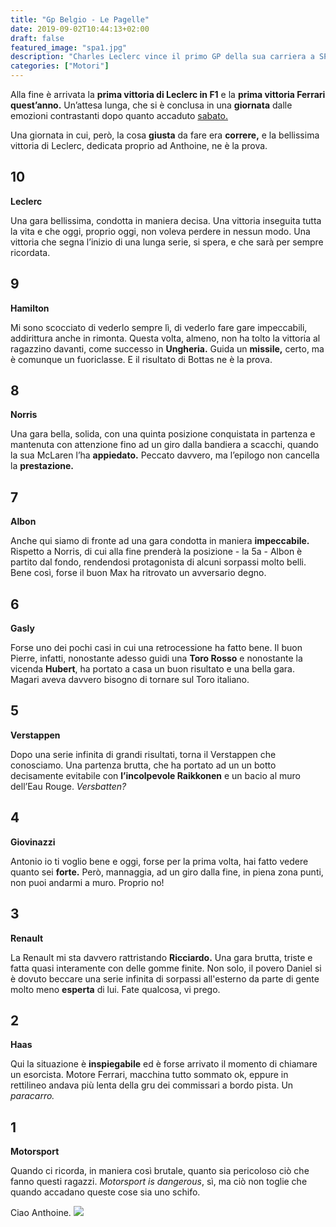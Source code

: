 ```yaml
---
title: "Gp Belgio - Le Pagelle"
date: 2019-09-02T10:44:13+02:00
draft: false
featured_image: "spa1.jpg"
description: "Charles Leclerc vince il primo GP della sua carriera a SPA"
categories: ["Motori"]
---
```



Alla fine è arrivata la **prima vittoria di Leclerc in F1** e la **prima vittoria Ferrari quest’anno.** Un’attesa lunga, che si è conclusa in una **giornata** dalle emozioni contrastanti dopo quanto accaduto <a href="https://la-mansarda.com/blog/motorsport-is-dangerous/" target="_blank">sabato.</a> 

Una giornata in cui, però, la cosa **giusta** da fare era **correre,** e la bellissima vittoria di Leclerc, dedicata proprio ad Anthoine, ne è la prova.

## 10
**Leclerc** 

Una gara bellissima, condotta in maniera decisa. Una vittoria inseguita tutta la vita e che oggi, proprio oggi, non voleva perdere in nessun modo. Una vittoria che segna l’inizio di una lunga serie, si spera, e che sarà per sempre ricordata. 

## 9
**Hamilton** 

Mi sono scocciato di vederlo sempre lì, di vederlo fare gare impeccabili, addirittura anche in rimonta. Questa volta, almeno, non ha tolto la vittoria al ragazzino davanti, come successo in **Ungheria.** Guida un **missile,** certo, ma è comunque un fuoriclasse. E il risultato di Bottas ne è la prova. 

## 8
**Norris** 

Una gara bella, solida, con una quinta posizione conquistata in partenza e mantenuta con attenzione fino ad un giro dalla bandiera a scacchi, quando la sua McLaren l’ha **appiedato.** Peccato davvero, ma l’epilogo non cancella la **prestazione.** 

## 7 
**Albon**

Anche qui siamo di fronte ad una gara condotta in maniera **impeccabile.** Rispetto a Norris, di cui alla fine prenderà la posizione - la 5a - Albon è partito dal fondo, rendendosi protagonista di alcuni sorpassi molto belli. Bene così, forse il buon Max ha ritrovato un avversario degno. 

## 6
**Gasly** 

Forse uno dei pochi casi in cui una retrocessione ha fatto bene. Il buon Pierre, infatti, nonostante adesso guidi una **Toro Rosso** e nonostante la vicenda **Hubert**, ha portato a casa un buon risultato e una bella gara. Magari aveva davvero bisogno di tornare sul Toro italiano. 

## 5
**Verstappen** 

Dopo una serie infinita di grandi risultati, torna il Verstappen che conosciamo. Una partenza brutta, che ha portato ad un un botto decisamente evitabile con **l’incolpevole Raikkonen** e un bacio al muro dell’Eau Rouge. *Versbatten?*

## 4
**Giovinazzi** 

Antonio io ti voglio bene e oggi, forse per la prima volta, hai fatto vedere quanto sei **forte.** Però, mannaggia, ad un giro dalla fine, in piena zona punti, non puoi andarmi a muro. Proprio no!

## 3
**Renault**

La Renault mi sta davvero rattristando **Ricciardo.** Una gara brutta, triste e fatta quasi interamente con delle gomme finite. Non solo, il povero Daniel si è dovuto beccare una serie infinita di sorpassi all'esterno da parte di gente molto meno **esperta** di lui. Fate qualcosa, vi prego. 

## 2
**Haas**

Qui la situazione è **inspiegabile** ed è forse arrivato il momento di chiamare un esorcista. Motore Ferrari, macchina tutto sommato ok, eppure in rettilineo andava più lenta della gru dei commissari a bordo pista. Un *paracarro.*

## 1
**Motorsport** 

Quando ci ricorda, in maniera così brutale, quanto sia pericoloso ciò che fanno questi ragazzi. *Motorsport is dangerous*, sì, ma ciò non toglie che quando accadano queste cose sia uno schifo. 

Ciao Anthoine. 
<img src="/images/blog/spa2.jpg" />